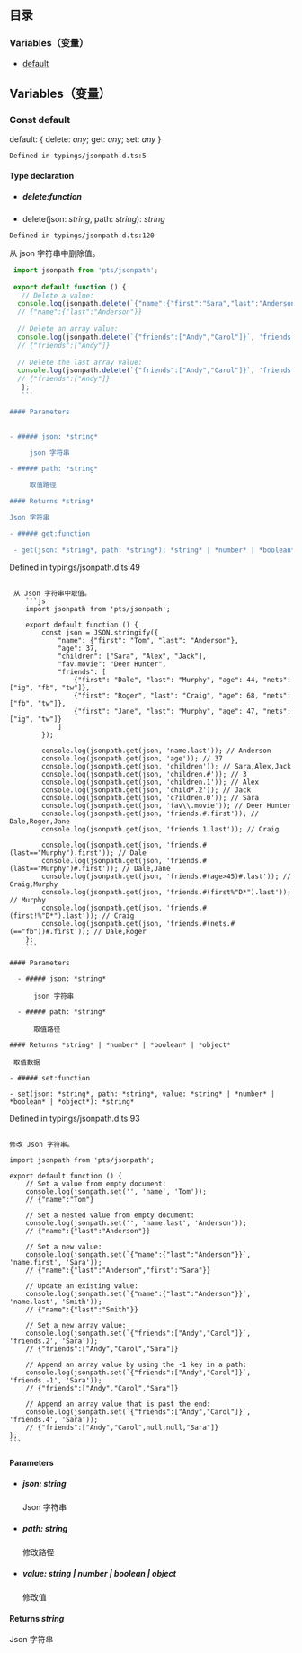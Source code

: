 ## 目录

### Variables（变量）
- [default](#default)

## Variables（变量）

[](id:default)
### Const default

default: { delete: *any*; get: *any*; set: *any* }

```
Defined in typings/jsonpath.d.ts:5
```


#### Type declaration

- ##### delete:function

- delete(json: *string*, path: *string*): *string*

```
Defined in typings/jsonpath.d.ts:120
```

从 json 字符串中删除值。

 ```js
  import jsonpath from 'pts/jsonpath';
    
  export default function () {
    // Delete a value:
   console.log(jsonpath.delete(`{"name":{"first":"Sara","last":"Anderson"}}`, 'name.first'));
   // {"name":{"last":"Anderson"}}
    
   // Delete an array value:
   console.log(jsonpath.delete(`{"friends":["Andy","Carol"]}`, 'friends.1'));
   // {"friends":["Andy"]}
    
   // Delete the last array value:
   console.log(jsonpath.delete(`{"friends":["Andy","Carol"]}`, 'friends.-1'));
   // {"friends":["Andy"]}
    };
    ```

#### Parameters

    
 - ##### json: *string*

      json 字符串

 - ##### path: *string*

      取值路径

#### Returns *string*

 Json 字符串

- ##### get:function

  - get(json: *string*, path: *string*): *string* | *number* | *boolean* | *object*


```
 Defined in typings/jsonpath.d.ts:49
```

 从 Json 字符串中取值。
    ```js
    import jsonpath from 'pts/jsonpath';
    
    export default function () {
        const json = JSON.stringify({
            "name": {"first": "Tom", "last": "Anderson"},
            "age": 37,
            "children": ["Sara", "Alex", "Jack"],
            "fav.movie": "Deer Hunter",
            "friends": [
                {"first": "Dale", "last": "Murphy", "age": 44, "nets": ["ig", "fb", "tw"]},
                {"first": "Roger", "last": "Craig", "age": 68, "nets": ["fb", "tw"]},
                {"first": "Jane", "last": "Murphy", "age": 47, "nets": ["ig", "tw"]}
            ]
        });
    
        console.log(jsonpath.get(json, 'name.last')); // Anderson
        console.log(jsonpath.get(json, 'age')); // 37
        console.log(jsonpath.get(json, 'children')); // Sara,Alex,Jack
        console.log(jsonpath.get(json, 'children.#')); // 3
        console.log(jsonpath.get(json, 'children.1')); // Alex
        console.log(jsonpath.get(json, 'child*.2')); // Jack
        console.log(jsonpath.get(json, 'c?ildren.0')); // Sara
        console.log(jsonpath.get(json, 'fav\\.movie')); // Deer Hunter
        console.log(jsonpath.get(json, 'friends.#.first')); // Dale,Roger,Jane
        console.log(jsonpath.get(json, 'friends.1.last')); // Craig
    
        console.log(jsonpath.get(json, 'friends.#(last=="Murphy").first')); // Dale
        console.log(jsonpath.get(json, 'friends.#(last=="Murphy")#.first')); // Dale,Jane
        console.log(jsonpath.get(json, 'friends.#(age>45)#.last')); // Craig,Murphy
        console.log(jsonpath.get(json, 'friends.#(first%"D*").last')); // Murphy
        console.log(jsonpath.get(json, 'friends.#(first!%"D*").last')); // Craig
        console.log(jsonpath.get(json, 'friends.#(nets.#(=="fb"))#.first')); // Dale,Roger
    };
    ```

#### Parameters

  - ##### json: *string*

      json 字符串

  - ##### path: *string*

      取值路径

#### Returns *string* | *number* | *boolean* | *object*

 取值数据

- ##### set:function

- set(json: *string*, path: *string*, value: *string* | *number* | *boolean* | *object*): *string*

```
Defined in typings/jsonpath.d.ts:93
```

修改 Json 字符串。

   ```
    import jsonpath from 'pts/jsonpath';
    
    export default function () {
        // Set a value from empty document:
        console.log(jsonpath.set('', 'name', 'Tom'));
        // {"name":"Tom"}
    
        // Set a nested value from empty document:
        console.log(jsonpath.set('', 'name.last', 'Anderson'));
        // {"name":{"last":"Anderson"}}
    
        // Set a new value:
        console.log(jsonpath.set(`{"name":{"last":"Anderson"}}`, 'name.first', 'Sara'));
        // {"name":{"last":"Anderson","first":"Sara"}}
    
        // Update an existing value:
        console.log(jsonpath.set(`{"name":{"last":"Anderson"}}`, 'name.last', 'Smith'));
        // {"name":{"last":"Smith"}}
    
        // Set a new array value:
        console.log(jsonpath.set(`{"friends":["Andy","Carol"]}`, 'friends.2', 'Sara'));
        // {"friends":["Andy","Carol","Sara"]}
    
        // Append an array value by using the -1 key in a path:
        console.log(jsonpath.set(`{"friends":["Andy","Carol"]}`, 'friends.-1', 'Sara'));
        // {"friends":["Andy","Carol","Sara"]}
    
        // Append an array value that is past the end:
        console.log(jsonpath.set(`{"friends":["Andy","Carol"]}`, 'friends.4', 'Sara'));
        // {"friends":["Andy","Carol",null,null,"Sara"]}
    };
    ```

#### Parameters

- ##### json: *string*

  Json 字符串

 - ##### path: *string*

      修改路径

 - ##### value: *string* | *number* | *boolean* | *object*

      修改值

#### Returns *string*

  Json 字符串

